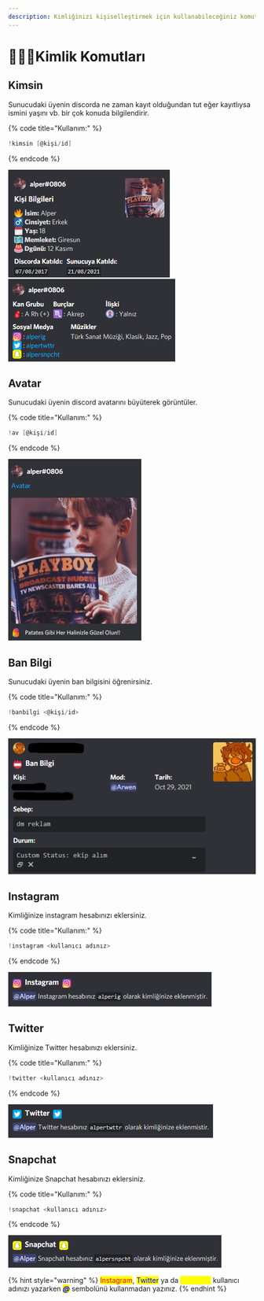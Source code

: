 ```yaml
---
description: Kimliğinizi kişiselleştirmek için kullanabileceğiniz komutlardır.
---
```


# 🕵🏻‍♂️Kimlik Komutları

## Kimsin

Sunucudaki üyenin discorda ne zaman kayıt olduğundan tut eğer kayıtlıysa ismini yaşını vb. bir çok konuda bilgilendirir.

{% code title="Kullanım:" %}
```scala
!kimsin [@kişi/id]
```
{% endcode %}

<div align="left">

<img src="../../.gitbook/assets/Screenshot 2021-10-30 191049.png" alt="">

 

<img src="../../.gitbook/assets/Screenshot 2021-10-30 191828.png" alt="">

</div>

## Avatar

Sunucudaki üyenin discord avatarını büyüterek görüntüler.

{% code title="Kullanım:" %}
```scala
!av [@kişi/id]
```
{% endcode %}

<div align="left">

<img src="../../.gitbook/assets/Screenshot 2021-10-30 192150.png" alt="">

</div>

## Ban Bilgi

Sunucudaki üyenin ban bilgisini öğrenirsiniz.

{% code title="Kullanım:" %}
```scala
!banbilgi <@kişi/id>
```
{% endcode %}

<div align="left">

<img src="../../.gitbook/assets/Screenshot 2021-10-30 192504.png" alt="">

</div>

## Instagram

Kimliğinize instagram hesabınızı eklersiniz.

{% code title="Kullanım:" %}
```scala
!instagram <kullanıcı adınız>
```
{% endcode %}

<div align="left">

<img src="../../.gitbook/assets/image (22).png" alt="">

</div>

## Twitter

Kimliğinize Twitter hesabınızı eklersiniz.

{% code title="Kullanım:" %}
```scala
!twitter <kullanıcı adınız>
```
{% endcode %}

<div align="left">

<img src="../../.gitbook/assets/image (43).png" alt="">

</div>

## Snapchat

Kimliğinize Snapchat hesabınızı eklersiniz.

{% code title="Kullanım:" %}
```scala
!snapchat <kullanıcı adınız>
```
{% endcode %}

<div align="left">

<img src="../../.gitbook/assets/image (33).png" alt="">

</div>

{% hint style="warning" %}
<mark style="color:red;">Instagram</mark>, <mark style="color:blue;">Twitter</mark> ya da <mark style="color:yellow;">Snapchat</mark> kullanıcı adınızı yazarken _<mark style="color:blue;">**@**</mark>_ sembolünü kullanmadan yazınız.
{% endhint %}
